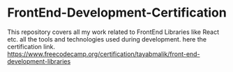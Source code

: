 # FrontEnd-Development-Certification
This repository covers all my work related to FrontEnd Libraries like React etc.  all the tools and technologies used during development.
here the certification link. https://www.freecodecamp.org/certification/tayabmalik/front-end-development-libraries
